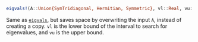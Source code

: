 ```julia
eigvals!(A::Union{SymTridiagonal, Hermitian, Symmetric}, vl::Real, vu::Real) -> values
```

Same as [`eigvals`](@ref), but saves space by overwriting the input `A`, instead of creating a copy. `vl` is the lower bound of the interval to search for eigenvalues, and `vu` is the upper bound.
